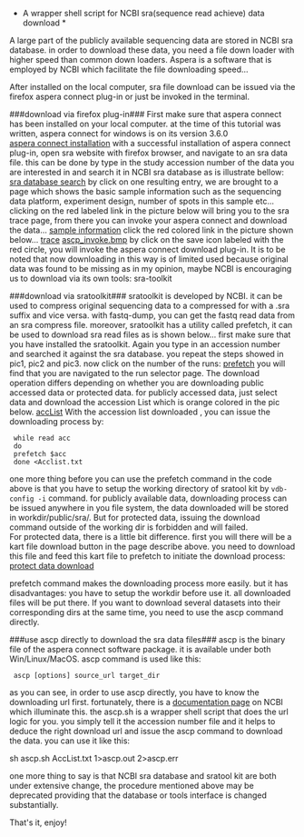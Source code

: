 * A wrapper shell script for NCBI sra(sequence read achieve) data download *

A large part of the publicly available sequencing data are stored in NCBI sra database. in order to download these data, you need a file down loader with higher speed than common down loaders. Aspera is a software that is employed by NCBI which facilitate the file downloading speed...

After installed on the local computer, sra file download can be issued via the firefox aspera connect plug-in or just be invoked in the terminal.

###download via firefox plug-in###
First make sure that aspera connect has been installed on your local computer. at the time of this tutorial was written, aspera connect for windows is on its version 3.6.0  
[aspera connect installation](/img/aspera_install.bmp)
with a successful installation of aspera connect plug-in, open sra website with firefox browser, and navigate to an sra data file. this can be done by type in the study accession number of the data you are interested in and search it in NCBI sra database as is illustrate bellow:
[sra database search](img/sra_search.bmp)
by click on one resulting entry, we are brought to a page which shows the basic sample information such as the sequencing data platform, experiment design, number of spots in this sample etc... clicking on the red labeled link in the picture below will bring you to the sra trace page, from there you can invoke your aspera connect and download the data...
[sample information](img/sample_infor.bmp)
click the red colored link in the picture shown below...
[trace](img/trace.bmp)
[ascp_invoke.bmp](img/ascp_invoke.bmp)
by click on the save icon labeled with the red circle, you will invoke the aspera connect download plug-in. It is to be noted that now downloading in this way is of limited used because original data was found to be missing as in my opinion, maybe NCBI is encouraging us to download via its own tools: sra-toolkit  

###download via sratoolkit###
sratoolkit is developed by NCBI. it can be used to compress original sequencing data to a compressed for with a .sra suffix and vice versa. with fastq-dump, you can get the fastq read data from an sra compress file. moreover, sratoolkit has a utility called prefetch, it can be used to download sra read files as is shown below...
first make sure that you have installed the sratoolkit.
Again you type in an accession number and searched it against the sra database. you repeat the steps showed in pic1, pic2 and pic3. now click on the number of the runs:
[prefetch](img/prefetch.bmp)
you will find that you are navigated to the run selector page. The download operation differs depending on whether you are downloading public accessed data or protected data. for publicly accessed data, just select data and download the accession List which is orange colored in the pic below.
[accList](img/accessionList.bmp)
With the accession list downloaded , you can issue the downloading process by:

     while read acc
     do
     prefetch $acc
     done <Acclist.txt

one more thing before you can use the prefetch command in the code above is that you have to setup the working directory of sratool kit by `vdb-config -i` command.  for publicly available data, downloading process can be issued anywhere in you file system, the data downloaded will be stored in workdir/public/sra/. But for protected data, issuing the download command outside of the working dir is forbidden and will failed.  
For protected data, there is a little bit difference. first you will there will be a kart file download button in the page describe above. you need to download this file and feed this kart file to prefetch to initiate the download process:
[protect data download](img/protectData.bmp)

prefetch command makes the downloading process more easily. but it has disadvantages: you have to setup the workdir before use it. all downloaded files will be put there. If you want to download several datasets into their corresponding dirs at the same time, you need to use the ascp command directly.

###use ascp directly to download the sra data files###
ascp is the binary file of the aspera connect software package. it is available under both Win/Linux/MacOS. ascp command is used like this:

     ascp [options] source_url target_dir

as you can see, in order to use ascp directly, you have to know the downloading url first. fortunately, there is a [documentation page](http://www.ncbi.nlm.nih.gov/books/NBK158899/#SRA_download.accessing_the__ascp_utility) on NCBI which illuminate this. the ascp.sh is a wrapper shell script that does the url logic for you. you simply tell it the accession number file and it helps to deduce the right download url and issue the ascp command to download the data. you can use it like this:

   sh ascp.sh AccList.txt 1>ascp.out 2>ascp.err

one more thing to say is that NCBI sra database and sratool kit are both under extensive change, the procedure mentioned above may be deprecated providing that the database or tools interface is changed substantially.  

That's it, enjoy!